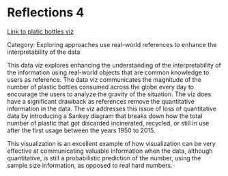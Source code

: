  Reflections 4
 ===

 [Link to platic bottles viz]( https://graphics.reuters.com/ENVIRONMENT-PLASTIC/0100B275155/index.html)

 Category: Exploring approaches use real-world references to enhance the interpretability of the data

This data viz explores enhancing the understanding of the interpretability of the information using real-world objects that are common knowledge to users as reference. The data viz communicates the magnitude of the number of plastic bottles consumed across the globe every day to encourage the users to analyze the gravity of the situation. The viz does have a significant drawback as references remove the quantitative information in the data. The viz addresses this issue of loss of quantitative data by introducing a Sankey diagram that breaks down how the total number of plastic that got discarded incinerated, recycled, or still in use after the first usage between the years 1950 to 2015.

This visualization is an excellent example of how visualization can be very effective at communicating valuable information when the data, although quantitative, is still a probabilistic prediction of the number, using the sample size information, as opposed to real hard numbers. 
